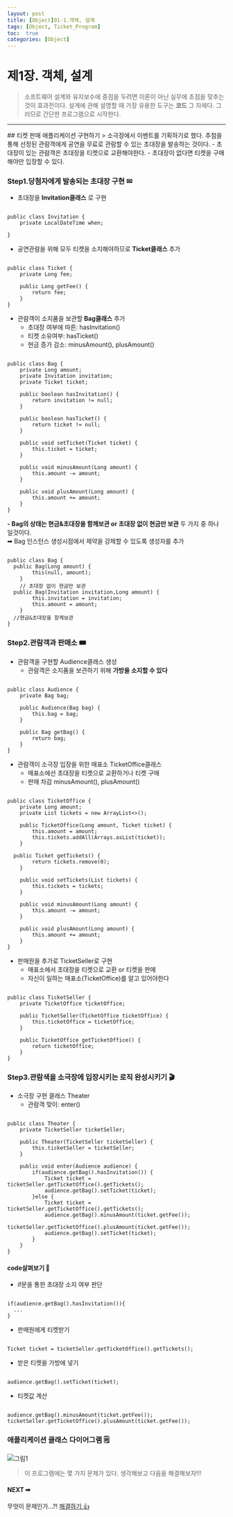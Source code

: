 ```yaml
---
layout: post
title: [Object]01-1.객체, 설계
tags: [Object, Ticket_Program]
toc:  true
categories: [Object]
---
```


# 제1장. 객체, 설계
> 소프트웨어 설계와 유지보수에 중점을 두려면 이론이 아닌 실무에 초점을 맞추는 것이 효과전이다.
설계에 관해 설명할 때 가장 유용한 도구는 **코드** 그 자체다. 그러므로 간단한 프로그램으로 시작한다.

<hr/>
## 티켓 판매 애플리케이션 구현하기
> 소극장에서 이벤트를 기획하기로 했다. 추첨을 통해 선정된 관람객에게 공연을 무료로 관람할 수 있는 초대장을 발송하는 것이다.
- 초대장이 있는 관람객은 초대장을 티켓으로 교환해야한다.
- 초대장이 없다면 티켓을 구매해야만 입장할 수 있다.

### Step1.당첨자에게 발송되는 초대장 구현 &#9993;

- 초대장을 **Invitation클래스** 로 구현
<pre><code>
public class Invitation {
	private LocalDateTime when;

}
</code></pre>
- 공연관람을 위해 모두 티켓을 소지해야하므로 **Ticket클래스** 추가
<pre><code>
public class Ticket {
	private Long fee;

	public Long getFee() {
		return fee;
	}
}
</code></pre>
- 관람객이 소지품을 보관할 **Bag클래스** 추가
  - 초대장 여부에 따른: hasInvitation()
  - 티켓 소유여부: hasTicket()
  - 현금 증가 감소: minusAmount(), plusAmount()
<pre><code>
public class Bag {
	private Long amount;
	private Invitation invitation;
	private Ticket ticket;

	public boolean hasInvitation() {
		return invitation != null;
	}

	public boolean hasTicket() {
		return ticket != null;
	}

	public void setTicket(Ticket ticket) {
		this.ticket = ticket;
	}

	public void minusAmount(Long amount) {
		this.amount -= amount;
	}

	public void plusAmount(Long amount) {
		this.amount += amount;
	}
}
</code></pre>
  **- Bag의 상태는 현금&초대장을 함께보관 or 초대장 없이 현금만 보관** 두 가지 중 하나 일것이다. <br>
  ➡ Bag 인스턴스 생성시점에서 제약을 강제할 수 있도록 생성자를 추가
<pre><code>  
public class Bag {
  public Bag(Long amount) {
		this(null, amount);
	}
	// 초대장 없이 현금만 보관
  public Bag(Invitation invitation,Long amount) {
		this.invitation = invitation;
		this.amount = amount;
	}
  //현금&초대장을 함께보관
}
</code></pre>

### Step2.관람객과 판매소 &#127903;

- 관람객을 구현할 Audience클래스 생성
  - 관람객은 소지품을 보관하기 위해 **가방을 소지할 수 있다**
<pre><code>  
public class Audience {
	private Bag bag;

	public Audience(Bag bag) {
		this.bag = bag;
	}

	public Bag getBag() {
		return bag;
	}
}
</code></pre>

- 관람객이 소극장 입장을 위한 매표소 TicketOffice클래스
  - 매표소에선 초대장을 티켓으로 교환하거나 티켓 구매
  - 판매 차감 minusAmount(), plusAmount()

<pre><code>  
public class TicketOffice {
	private Long amount;
	private List<Ticket> tickets = new ArrayList<>();

	public TicketOffice(Long amount, Ticket ticket) {
		this.amount = amount;
		this.tickets.addAll(Arrays.asList(ticket));
	}

  public Ticket getTickets() {
		return tickets.remove(0);
	}

	public void setTickets(List<Ticket> tickets) {
		this.tickets = tickets;
	}

	public void minusAmount(Long amount) {
		this.amount -= amount;
	}

	public void plusAmount(Long amount) {
		this.amount += amount;
	}
}
</code></pre>

- 판매원을 추가로 TicketSeller로 구현
  - 매표소에서 초대장을 티켓으로 교환 or 티켓을 판매
  - 자신이 일하는 매표소(TicketOffice)를 알고 있어야한다
<pre><code>  
public class TicketSeller {
	private TicketOffice ticketOffice;

	public TicketSeller(TicketOffice ticketOffice) {
		this.ticketOffice = ticketOffice;
	}

	public TicketOffice getTicketOffice() {
		return ticketOffice;
	}
}
</code></pre>

### Step3.관람색을 소극장에 입장시키는 로직 완성시키기 &#127916;

- 소극장 구현 클래스 Theater
  - 관람객 맞이: enter()
<pre><code>  
public class Theater {
	private TicketSeller ticketSeller;

	public Theater(TicketSeller ticketSeller) {
		this.ticketSeller = ticketSeller;
	}

	public void enter(Audience audience) {
		if(audience.getBag().hasInvitation()) {
			Ticket ticket = ticketSeller.getTicketOffice().getTickets();
			audience.getBag().setTicket(ticket);
		}else {
			Ticket ticket = ticketSeller.getTicketOffice().getTickets();
			audience.getBag().minusAmount(ticket.getFee());
			ticketSeller.getTicketOffice().plusAmount(ticket.getFee());
			audience.getBag().setTicket(ticket);			
		}
	}
}
</code></pre>

#### code살펴보기 &#128270;

- if문을 통한 초대장 소지 여부 판단
<pre><code>  
if(audience.getBag().hasInvitation()){
  ...
}
</code></pre>
- 판매원에게 티켓받기
<pre><code>  
Ticket ticket = ticketSeller.getTicketOffice().getTickets();
</code></pre>
- 받은 티켓을 가방에 넣기
<pre><code>  
audience.getBag().setTicket(ticket);
</code></pre>
- 티켓값 계산
<pre><code>  
audience.getBag().minusAmount(ticket.getFee());
ticketSeller.getTicketOffice().plusAmount(ticket.getFee());
</code></pre>

### 애플리케이션 클래스 다이어그램 &#128466;

![그림1](https://github.com/Lindashin15/studyImage/blob/main/object%E1%84%80%E1%85%B3%E1%84%85%E1%85%B5%E1%86%B71.png?raw=true)
> 이 프로그램에는 몇 가지 문제가 있다. 생각해보고 다음을 해결해보자!!!

#### NEXT &#10145;
무엇이 문제인가...?!
[해결하기 &#128077;](https://lindashin15.github.io/object/2021/08/06/01.Object/)
<br><br>
